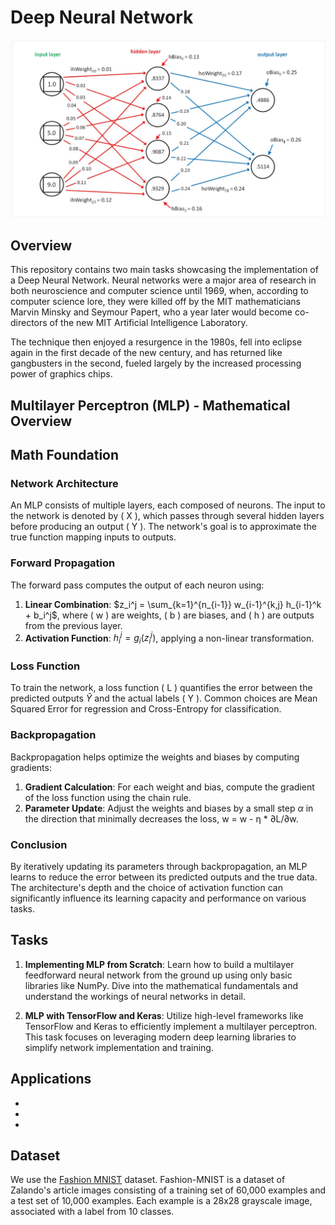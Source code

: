 # Deep Neural Network

![image](https://github.com/Naiwen1997/IDNE-577-Machine-Learning/blob/master/Images/MLP.png)

## Overview
This repository contains two main tasks showcasing the implementation of a Deep Neural Network. Neural networks were a major area of research in both neuroscience and computer science until 1969, when, according to computer science lore, they were killed off by the MIT mathematicians Marvin Minsky and Seymour Papert, who a year later would become co-directors of the new MIT Artificial Intelligence Laboratory.

The technique then enjoyed a resurgence in the 1980s, fell into eclipse again in the first decade of the new century, and has returned like gangbusters in the second, fueled largely by the increased processing power of graphics chips.

## Multilayer Perceptron (MLP) - Mathematical Overview

## Math Foundation
### Network Architecture
An MLP consists of multiple layers, each composed of neurons. The input to the network is denoted by \( X \), which passes through several hidden layers before producing an output \( Y \). The network's goal is to approximate the true function mapping inputs to outputs.

### Forward Propagation
The forward pass computes the output of each neuron using:

1. **Linear Combination**: $z_i^j = \sum_{k=1}^{n_{i-1}} w_{i-1}^{k,j} h_{i-1}^k + b_i^j$, where \( w \) are weights, \( b \) are biases, and \( h \) are outputs from the previous layer.
2. **Activation Function**: $h_i^j = g_i(z_i^j)$, applying a non-linear transformation.

### Loss Function
To train the network, a loss function \( L \) quantifies the error between the predicted outputs $\hat{Y}$ and the actual labels \( Y \). Common choices are Mean Squared Error for regression and Cross-Entropy for classification.

### Backpropagation
Backpropagation helps optimize the weights and biases by computing gradients:

1. **Gradient Calculation**: For each weight and bias, compute the gradient of the loss function using the chain rule.
2. **Parameter Update**: Adjust the weights and biases by a small step $\alpha$ in the direction that minimally decreases the loss, w = w - η * ∂L/∂w.

### Conclusion
By iteratively updating its parameters through backpropagation, an MLP learns to reduce the error between its predicted outputs and the true data. The architecture's depth and the choice of activation function can significantly influence its learning capacity and performance on various tasks.

## Tasks
1. **Implementing MLP from Scratch**: Learn how to build a multilayer feedforward neural network from the ground up using only basic libraries like NumPy. Dive into the mathematical fundamentals and understand the workings of neural networks in detail.
   
2. **MLP with TensorFlow and Keras**: Utilize high-level frameworks like TensorFlow and Keras to efficiently implement a multilayer perceptron. This task focuses on leveraging modern deep learning libraries to simplify network implementation and training.

## Applications
- 
- 
- 

## Dataset
We use the [Fashion MNIST](https://www.tensorflow.org/datasets/catalog/fashion_mnist) dataset. Fashion-MNIST is a dataset of Zalando's article images consisting of a training set of 60,000 examples and a test set of 10,000 examples. Each example is a 28x28 grayscale image, associated with a label from 10 classes.
